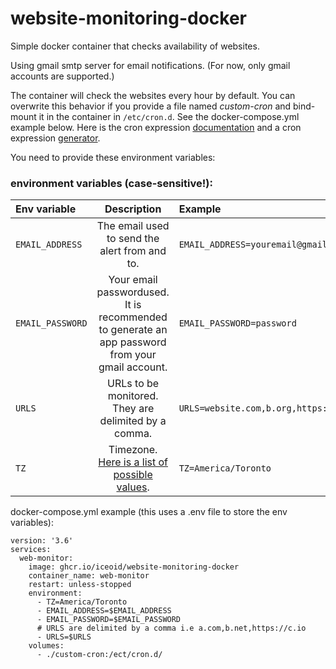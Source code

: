 # website-monitoring-docker

Simple docker container that checks availability of websites.

Using gmail smtp server for email notifications. (For now, only gmail accounts are supported.)

The container will check the websites every hour by default. You can overwrite this behavior if you provide a file named _custom-cron_ and bind-mount it in the container in `/etc/cron.d`. See the docker-compose.yml example below. Here is the cron expression [documentation](https://docs.oracle.com/cd/E12058_01/doc/doc.1014/e12030/cron_expressions.htm) and a cron expression [generator](https://crontab.cronhub.io/).

You need to provide these environment variables:

### environment variables (case-sensitive!):
| Env variable | Description | Example |
| :------------- | :----------: | :----------- |
| `EMAIL_ADDRESS` | The email used to send the alert from and to. | `EMAIL_ADDRESS=youremail@gmail.com` |
| `EMAIL_PASSWORD` | Your email passwordused. It is recommended to generate an app password from your gmail account. | `EMAIL_PASSWORD=password` |
| `URLS` | URLs to be monitored. They are delimited by a comma. | `URLS=website.com,b.org,https://c.io` |
| `TZ` | Timezone. [Here is a list of possible values](https://en.wikipedia.org/wiki/List_of_tz_database_time_zones "Wikipedia's list of timezones"). | `TZ=America/Toronto` |

docker-compose.yml example (this uses a .env file to store the env variables):
```
version: '3.6'
services:
  web-monitor:
    image: ghcr.io/iceoid/website-monitoring-docker
    container_name: web-monitor
    restart: unless-stopped
    environment:
      - TZ=America/Toronto
      - EMAIL_ADDRESS=$EMAIL_ADDRESS
      - EMAIL_PASSWORD=$EMAIL_PASSWORD
      # URLS are delimited by a comma i.e a.com,b.net,https://c.io
      - URLS=$URLS
    volumes:
      - ./custom-cron:/ect/cron.d/
```
